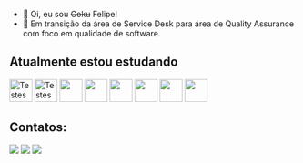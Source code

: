 - 👋 Oi, eu sou <s>Goku</s> Felipe!
- 👀 Em transição da área de Service Desk para área de Quality Assurance com foco em qualidade de software.


## Atualmente estou estudando

<img src="https://img.icons8.com/ios-filled/50/000000/inspection.png" width="40" height="40" alt="Testes Manuais"/> <img src="https://img.icons8.com/ios-filled/50/000000/robot-2.png" width="40" height="40" alt="Testes Automatizados"/>
 <img src="https://cdn.jsdelivr.net/gh/devicons/devicon/icons/cypressio/cypressio-original.svg" width="40" height="40"/> <img src="https://cdn.jsdelivr.net/gh/devicons/devicon/icons/selenium/selenium-original.svg" width="40" height="40"/> <img src="https://cdn.jsdelivr.net/gh/devicons/devicon/icons/java/java-original.svg" width="40" height="40"/> <img src="https://cdn.jsdelivr.net/gh/devicons/devicon/icons/git/git-original.svg" width="40" height="40"/> <img src="https://cdn.jsdelivr.net/gh/devicons/devicon/icons/mysql/mysql-original-wordmark.svg" width="40" height="40"/> <img src="https://cdn.jsdelivr.net/gh/devicons/devicon/icons/postgresql/postgresql-original-wordmark.svg" width="40" height="40"/>
          
          
          



## Contatos:

<div>
<a href="https://instagram.com/feelsiqueira" target="_blank"><img src="https://img.shields.io/badge/-Instagram-%23E4405F?style=for-the-badge&logo=instagram&logoColor=white" target="_blank"></a>
<a href = "mailto:felip3sp@hotmail.com"><img src="https://img.shields.io/badge/Gmail-D14836?style=for-the-badge&logo=gmail&logoColor=white" target="_blank"></a>
<a href="https://www.linkedin.com/in/felip3siqueira" target="_blank"><img src="https://img.shields.io/badge/-LinkedIn-%230077B5?style=for-the-badge&logo=linkedin&logoColor=white" target="_blank"></a>   
</div>
